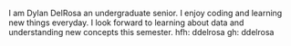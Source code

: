 I am Dylan DelRosa an undergraduate senior. I enjoy coding and learning new things everyday. I look forward to learning about data and understanding new concepts this semester.
hfh: ddelrosa
gh: ddelrosa

